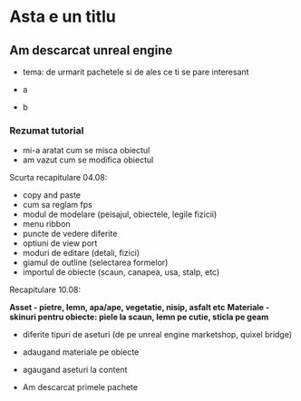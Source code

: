 # Asta e un titlu

## Am descarcat unreal engine

- tema: de urmarit pachetele si de ales ce ti se pare interesant

-    a
-    b

  ### Rezumat tutorial

- mi-a aratat cum se misca obiectul
- am vazut cum se modifica obiectul

Scurta recapitulare 04.08: 
 - copy and paste
 - cum sa reglam fps
 - modul de modelare (peisajul, obiectele, legile fizicii)
 - menu ribbon
 - puncte de vedere diferite
 - optiuni de view port
 - moduri de editare (detali, fizici)
 - giamul de outline (selectarea formelor)
 - importul de obiecte (scaun, canapea, usa, stalp, etc)

  Recapitulare 10.08:

  **Asset - pietre, lemn, apa/ape, vegetatie, nisip, asfalt etc**
  **Materiale - skinuri pentru obiecte: piele la scaun, lemn pe cutie, sticla pe geam**


 - diferite tipuri de aseturi (de pe unreal engine marketshop, quixel bridge)
 - adaugand materiale pe obiecte
 - agaugand aseturi la content

 - Am descarcat primele pachete
